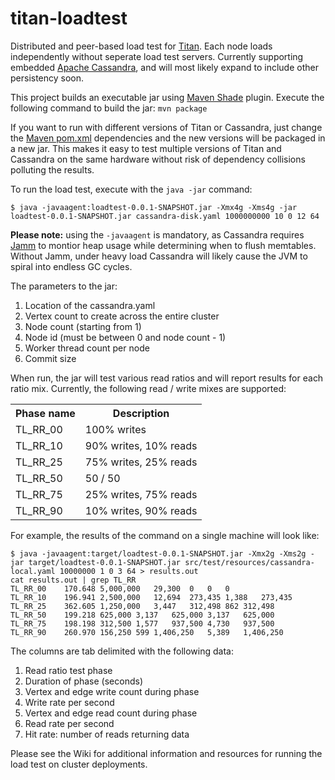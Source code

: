 titan-loadtest
==============

Distributed and peer-based load test for [Titan](http://thinkaurelius.github.io/titan/ "Distributed Graph Database").  Each node loads independently without seperate load test servers.  Currently supporting embedded [Apache Cassandra](http://cassandra.apache.org/ "Peer-to-peer Shared Nothing Database"), and will most likely expand to include other persistency soon.

This project builds an executable jar using [Maven Shade](http://maven.apache.org/plugins/maven-shade-plugin/shade-mojo.html) plugin.  Execute the following command to build the jar: `mvn package`

If you want to run with different versions of Titan or Cassandra, just change the [Maven pom.xml](http://maven.apache.org/guides/introduction/introduction-to-the-pom.html "Project Object Model") dependencies and the new versions will be packaged in a new jar.  This makes it easy to test multiple versions of Titan and Cassandra on the same hardware without risk of dependency collisions polluting the results.

To run the load test, execute with the `java -jar` command:

	$ java -javaagent:loadtest-0.0.1-SNAPSHOT.jar -Xmx4g -Xms4g -jar loadtest-0.0.1-SNAPSHOT.jar cassandra-disk.yaml 1000000000 10 0 12 64

**Please note:** using the `-javaagent` is mandatory, as Cassandra requires [Jamm](https://github.com/jbellis/jamm "Java Agent for Memory Measurements") to montior heap usage while determining when to flush memtables.  Without Jamm, under heavy load Cassandra will likely cause the JVM to spiral into endless GC cycles.

The parameters to the jar:

1. Location of the cassandra.yaml
2. Vertex count to create across the entire cluster
3. Node count (starting from 1)
4. Node id (must be between 0 and node count - 1)
5. Worker thread count per node
6. Commit size
 
When run, the jar will test various read ratios and will report results for each ratio mix.  Currently, the following read / write mixes are supported:

<table>
<tr>
	<th>Phase name</th>
	<th>Description</th>
</tr>
<tr>
    <td>TL_RR_00</td>
    <td>100% writes</td>
</tr>
<tr>
    <td>TL_RR_10</td>
    <td>90% writes, 10% reads</td>
</tr>
<tr>
    <td>TL_RR_25</td>
    <td>75% writes, 25% reads</td>
</tr>
<tr>
    <td>TL_RR_50</td>
    <td>50 / 50</td>
</tr>
<tr>
    <td>TL_RR_75</td>
    <td>25% writes, 75% reads</td>
</tr>
<tr>
    <td>TL_RR_90</td>
    <td>10% writes, 90% reads</td>
</tr>
</table>

For example, the results of the command on a single machine will look like:

	$ java -javaagent:target/loadtest-0.0.1-SNAPSHOT.jar -Xmx2g -Xms2g -jar target/loadtest-0.0.1-SNAPSHOT.jar src/test/resources/cassandra-local.yaml 10000000 1 0 3 64 > results.out
	cat results.out | grep TL_RR
	TL_RR_00	170.648	5,000,000	29,300	0	0	0
	TL_RR_10	196.941	2,500,000	12,694	273,435	1,388	273,435
	TL_RR_25	362.605	1,250,000	3,447	312,498	862	312,498
	TL_RR_50	199.218	625,000	3,137	625,000	3,137	625,000
	TL_RR_75	198.198	312,500	1,577	937,500	4,730	937,500
	TL_RR_90	260.970	156,250	599	1,406,250	5,389	1,406,250

The columns are tab delimited with the following data:

1.  Read ratio test phase
2.  Duration of phase (seconds)
3.  Vertex and edge write count during phase
4.  Write rate per second
5.  Vertex and edge read count during phase
6.  Read rate per second
7.  Hit rate: number of reads returning data

Please see the Wiki for additional information and resources for running the load test on cluster deployments.
